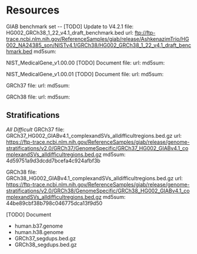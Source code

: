 # Resources
<!-- File use description
- data files (read-only) obtained from community resource, e.g. human reference genome, or GIAB benchmark set. 
- Include source (e.g. url, doi), accession information (data accessed), and MD5 in this README for reproducibility and transparency.
-->

GIAB benchmark set -- [TODO] Update to V4.2.1
    file: HG002_GRCh38_1_22_v4.1_draft_benchmark.bed
	url: ftp://ftp-trace.ncbi.nlm.nih.gov/ReferenceSamples/giab/release/AshkenazimTrio/HG002_NA24385_son/NISTv4.1/GRCh38/HG002_GRCh38_1_22_v4.1_draft_benchmark.bed
	md5sum: 

NIST_MedicalGene_v1.00.00 [TODO] Document
    file: 
	url: 
	md5sum: 

NIST_MedicalGene_v1.00.01 [TODO] Document
    file: 
	url: 
	md5sum: 

GRCh37
    file: 
	url: 
	md5sum: 

GRCh38
    file: 
	url: 
	md5sum: 

## Stratifications

_All Difficult_
GRCh37
	file: GRCh37_HG002_GIABv4.1_complexandSVs_alldifficultregions.bed.gz
	url: https://ftp-trace.ncbi.nlm.nih.gov/ReferenceSamples/giab/release/genome-stratifications/v2.0/GRCh37/GenomeSpecific/GRCh37_HG002_GIABv4.1_complexandSVs_alldifficultregions.bed.gz
	md5sum: 4d59751a9d3dcdd7bcefa4c924afbf3b

GRCh38
	file: GRCh38_HG002_GIABv4.1_complexandSVs_alldifficultregions.bed.gz
	url: https://ftp-trace.ncbi.nlm.nih.gov/ReferenceSamples/giab/release/genome-stratifications/v2.0/GRCh38/GenomeSpecific/GRCh38_HG002_GIABv4.1_complexandSVs_alldifficultregions.bed.gz
	md5sum: 44be89cbf38b798c046775dca13f9d50

[TODO] Document
- human.b37.genome
- human.h38.genome
- GRCh37_segdups.bed.gz
- GRCh38_segdups.bed.gz
